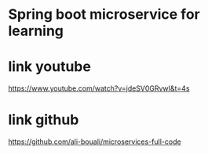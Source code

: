 # Spring boot microservice for learning
# link youtube
https://www.youtube.com/watch?v=jdeSV0GRvwI&t=4s
# link github
https://github.com/ali-bouali/microservices-full-code